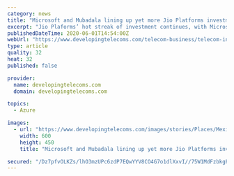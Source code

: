 ```yaml
---
category: news
title: "Microsoft and Mubadala lining up yet more Jio Platforms investment"
excerpt: "Jio Plaforms’ hot streak of investment continues, with Microsoft reportedly in talks to buy a 2.5% stake for US$2 billion."
publishedDateTime: 2020-06-01T14:54:00Z
webUrl: "https://www.developingtelecoms.com/telecom-business/telecom-investment-mergers/9602-microsoft-and-mubadala-lining-up-yet-more-jio-platforms-investment.html"
type: article
quality: 32
heat: 32
published: false

provider:
  name: developingtelecoms.com
  domain: developingtelecoms.com

topics:
  - Azure

images:
  - url: "https://www.developingtelecoms.com/images/stories/Places/Mexico_City_Zocalo_Cathedral600.jpg"
    width: 600
    height: 450
    title: "Microsoft and Mubadala lining up yet more Jio Platforms investment"

secured: "/Dz7pfvOLKZs/lhO3mzUPc6zdP7EQwYYV8CO4G7o1dlXxvI//75W1MdFzbkgPDTfBiOJtWetyyRMXODCigIApTyjf1+zCsJsbLzRtbHxZnwYSgwy7aUPpkV2ItkjMT6aqk3IrWU08rU7Xi4c8KHjOs9fmTDiMNGsuL/Y3yrEf+FkkWDIUx5lDLfx9+DwjkLGswZurYG5JXIWqxyOq0wQx7FjtC0eoC4K1ww4+MVhUvpXfM0ZFc6rINJkUCM1oJNHpq6mvfvndWxX8B1A6jkqUNkWEzZY9LjMNdaapzssaWvnq+Nt/HllqKb8o3yAKAbc;gteam54SDwMs/yoba6QsGQ=="
---
```


